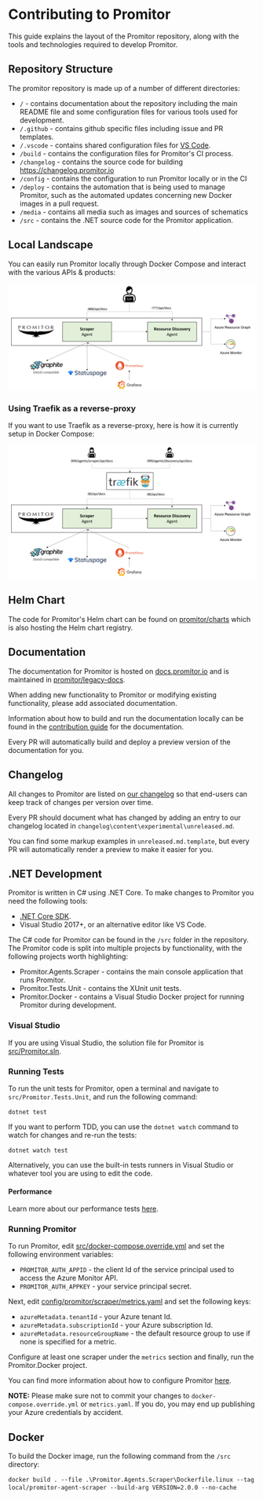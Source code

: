 # Contributing to Promitor

This guide explains the layout of the Promitor repository, along with the tools
and technologies required to develop Promitor.

## Repository Structure

The promitor repository is made up of a number of different directories:

- `/` - contains documentation about the repository including the main README file
  and some configuration files for various tools used for development.
- `/.github` - contains github specific files including issue and PR templates.
- `/.vscode` - contains shared configuration files for [VS Code](https://code.visualstudio.com/).
- `/build` - contains the configuration files for Promitor's CI process.
- `/changelog` - contains the source code for building <https://changelog.promitor.io>
- `/config` - contains the configuration to run Promitor locally or in the CI
- `/deploy` - contains the automation that is being used to manage Promitor, such
  as the automated updates concerning new Docker images in a pull request.
- `/media` - contains all media such as images and sources of schematics
- `/src` - contains the .NET source code for the Promitor application.

## Local Landscape

You can easily run Promitor locally through Docker Compose and interact with the various APIs & products:

![Traefik scenario](media/schematics/contribution-guide/scenario-without-reverse-proxy.png)

### Using Traefik as a reverse-proxy

If you want to use Traefik as a reverse-proxy, here is how it is currently setup in Docker Compose:

![Traefik scenario](media/schematics/contribution-guide/scenario-with-reverse-proxy.png)

## Helm Chart

The code for Promitor's Helm chart can be found on [promitor/charts](https://github.com/promitor/charts) which is also
 hosting the Helm chart registry.

## Documentation

The documentation for Promitor is hosted on [docs.promitor.io](https://docs.promitor.io) and is maintained in [promitor/legacy-docs](https://github.com/promitor/legacy-docs).

When adding new functionality to Promitor or modifying existing functionality, please add associated documentation.

Information about how to build and run the documentation locally can be found in
the [contribution guide]([docs/README.md](https://github.com/promitor/legacy-docs/blob/main/CONTRIBUTING.md)) for the documentation.

Every PR will automatically build and deploy a preview version of the documentation for you.

## Changelog

All changes to Promitor are listed on [our changelog](https://changelog.promitor.io/) so that end-users can keep track
 of changes per version over time.

Every PR should document what has changed by adding an entry to our changelog located in `changelog\content\experimental\unreleased.md`.

You can find some markup examples in `unreleased.md.template`, but every PR will automatically render a preview to make
 it easier for you.

## .NET Development

Promitor is written in C# using .NET Core. To make changes to Promitor you need the
following tools:

- [.NET Core SDK](https://dotnet.microsoft.com/download).
- Visual Studio 2017+, or an alternative editor like VS Code.

The C# code for Promitor can be found in the `/src` folder in the repository. The
Promitor code is split into multiple projects by functionality, with the following
projects worth highlighting:

- Promitor.Agents.Scraper - contains the main console application that runs Promitor.
- Promitor.Tests.Unit - contains the XUnit unit tests.
- Promitor.Docker - contains a Visual Studio Docker project for running Promitor
  during development.

### Visual Studio

If you are using Visual Studio, the solution file for Promitor is [src/Promitor.sln](src/Promitor.sln).

### Running Tests

To run the unit tests for Promitor, open a terminal and navigate to `src/Promitor.Tests.Unit`,
and run the following command:

```shell
dotnet test
```

If you want to perform TDD, you can use the `dotnet watch` command to watch for
changes and re-run the tests:

```shell
dotnet watch test
```

Alternatively, you can use the built-in tests runners in Visual Studio or whatever
tool you are using to edit the code.

#### Performance

Learn more about our performance tests [here](tests/README.md).

### Running Promitor

To run Promitor, edit [src/docker-compose.override.yml](src/docker-compose.override.yml)
and set the following environment variables:

- `PROMITOR_AUTH_APPID` - the client Id of the service principal used to access the
  Azure Monitor API.
- `PROMITOR_AUTH_APPKEY` - your service principal secret.

Next, edit [config/promitor/scraper/metrics.yaml](config/promitor/scraper/metrics.yaml) and set the following
keys:

- `azureMetadata.tenantId` - your Azure tenant Id.
- `azureMetadata.subscriptionId` - your Azure subscription Id.
- `azureMetadata.resourceGroupName` - the default resource group to use if none
  is specified for a metric.

Configure at least one scraper under the `metrics` section and finally, run the
Promitor.Docker project.

You can find more information about how to configure Promitor [here](https://docs.promitor.io/configuration/v2.x/metrics/).

**NOTE:** Please make sure not to commit your changes to `docker-compose.override.yml`
or `metrics.yaml`. If you do, you may end up publishing your Azure credentials
by accident.

## Docker

To build the Docker image, run the following command from the `/src` directory:

```shell
docker build . --file .\Promitor.Agents.Scraper\Dockerfile.linux --tag local/promitor-agent-scraper --build-arg VERSION=2.0.0 --no-cache
```

